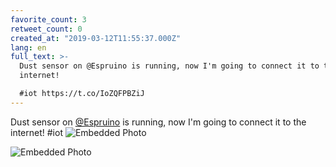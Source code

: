 ```yaml
---
favorite_count: 3
retweet_count: 0
created_at: "2019-03-12T11:55:37.000Z"
lang: en
full_text: >-
  Dust sensor on @Espruino is running, now I'm going to connect it to the
  internet!

  #iot https://t.co/IoZQFPBZiJ
---
```


Dust sensor on [@Espruino](https://twitter.com/Espruino) is running, now I'm
going to connect it to the internet! #iot
![Embedded Photo](https://twitter-media-coderbyheart.s3.eu-north-1.amazonaws.com/1105437185866694657-D1dNP4vWwAA7-dy.jpg)

![Embedded Photo](https://twitter-media-coderbyheart.s3.eu-north-1.amazonaws.com/1105437185866694657-D1dNQSkX0AAeYjX.jpg)
